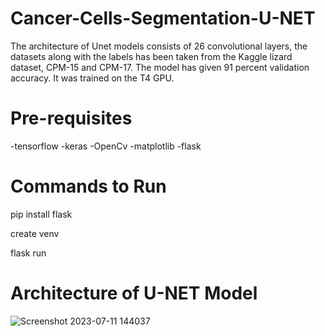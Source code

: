 # Cancer-Cells-Segmentation-U-NET

The architecture of Unet models consists of 26 convolutional layers, the datasets along with the labels has been taken from the Kaggle lizard dataset, CPM-15 and CPM-17. The model has given 91 percent validation accuracy. It was trained on the T4 GPU.

# Pre-requisites
-tensorflow
-keras
-OpenCv
-matplotlib
-flask

# Commands to Run

pip install flask

create venv

flask run


# Architecture of U-NET Model

![Screenshot 2023-07-11 144037](https://github.com/Hassan-293/Cancerous-Cells-Segmentation/assets/88833393/60bb6529-4114-4e80-85f5-f16bee2ec592)
